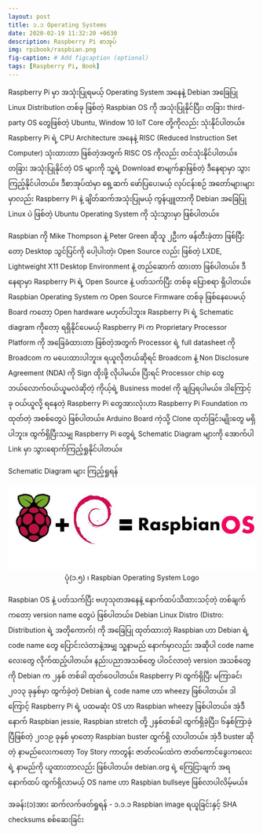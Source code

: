 ```yaml
---
layout: post
title: ၁.၁ Operating Systems
date: 2020-02-19 11:32:20 +0630
description: Raspberry Pi စာအုပ်
img: rpibook/raspbian.png
fig-caption: # Add figcaption (optional)
tags: [Raspberry Pi, Book]
---
```

Raspberry Pi မှာ အသုံးပြုရမယ့် Operating System အနေနဲ့ Debian အခြေပြု Linux Distribution တစ်ခု ဖြစ်တဲ့ Raspbian OS ကို အသုံးပြုနိုင်ပြီး၊ တခြား third-party OS တွေဖြစ်တဲ့ Ubuntu, Window 10 IoT Core တို့ကိုလည်း သုံးနိုင်ပါတယ်။ Raspberry Pi ရဲ့ CPU Architecture အနေနဲ့ RISC (Reduced Instruction Set Computer) သုံးထားတာ ဖြစ်တဲ့အတွက် RISC OS ကိုလည်း တင်သုံးနိုင်ပါတယ်။ တခြား အသုံးပြုနိုင်တဲ့ OS များကို သူ့ရဲ့ Download စာမျက်နှာဖြစ်တဲ့ 
<a style="text-decoration:none" href="https://www.raspberrypi.org/downloads/">ဒီနေရာ</a>မှာ သွားကြည့်နိုင်ပါတယ်။ ဒီစာအုပ်ထဲမှာ ရှေ့ဆက် ဖော်ပြပေးမယ့် လုပ်ငန်းစဉ် အတော်များများမှာလည်း Raspberry Pi နဲ့ ချိတ်ဆက်အသုံးပြုမယ့် ကွန်ပျူတာကို Debian အခြေပြု Linux ပဲ ဖြစ်တဲ့ Ubuntu Operating System ကို သုံးသွားမှာ ဖြစ်ပါတယ်။

Raspbian ကို Mike Thompson နဲ့ Peter Green ဆိုသူ ၂ဦးက ဖန်တီးခဲ့တာ ဖြစ်ပြီးတော့ Desktop သွင်ပြင်ကို ပေါ့ပါးတဲ့၊ Open Source လည်း ဖြစ်တဲ့ LXDE, Lightweight X11 Desktop Environment နဲ့ တည်ဆောက် ထားတာ ဖြစ်ပါတယ်။ ဒီနေရာမှာ Raspberry Pi ရဲ့ Open Source နဲ့ ပတ်သက်ပြီး တစ်ခု ပြောစရာ ရှိပါတယ်။  Raspbian Operating System က Open Source Firmware တစ်ခု ဖြစ်နေပေမယ့် Board ကတော့ Open hardware မဟုတ်ပါဘူး။ Raspberry Pi ရဲ့ Schematic diagram ကိုတော့ ရရှိနိုင်ပေမယ့် Raspberry Pi က Proprietary Processor Platform ကို အခြေခံထားတာ ဖြစ်တဲ့အတွက် Processor ရဲ့ full datasheet ကို Broadcom က မပေးထားပါဘူး။ ရယူလိုတယ်ဆိုရင် Broadcom နဲ့ Non Disclosure Agreement (NDA) ကို Sign ထိုးဖို့ လိုပါမယ်။ ပြီးရင် Processor chip တွေ ဘယ်လောက်ဝယ်ယူမလဲဆိုတဲ့ ကိုယ့်ရဲ့ Business model ကို ချပြရပါမယ်။ ဒါကြောင့် ခု ဝယ်ယူလို့ ရနေတဲ့ Raspberry Pi တွေအားလုံးဟာ Raspberry Pi Foundation က ထုတ်တဲ့ အစစ်တွေပဲ ဖြစ်ပါတယ်။ Arduino Board ကဲ့သို့ Clone ထုတ်ခြင်းမျိုးတွေ မရှိပါဘူး။ ထွက်ရှိပြီးသမျှ Raspberry Pi တွေရဲ့ Schematic Diagram များကို အောက်ပါ Link မှာ သွားရောက်ကြည့်ရှုနိုင်ပါတယ်။

<a style="text-decoration:none" href="https://www.raspberrypi.org/documentation/hardware/raspberrypi ">Schematic Diagram များ ကြည့်ရှုရန်</a>

<p align="center">
<img src="/assets/img/rpibook/Raspbian-OS.jpeg">
<br>
<a>ပုံ(၁.၅) ၊ Raspbian Operating System Logo</a>
</p>

Raspbian OS နဲ့ ပတ်သက်ပြီး ဗဟုသုတအနေနဲ့ နောက်ထပ်သိထားသင့်တဲ့ တစ်ချက်ကတော့ version name တွေပဲ ဖြစ်ပါတယ်။ Debian Linux Distro (Distro: Distribution ရဲ့ အတိုကောက်) ကို အခြေပြု ထုတ်ထားတဲ့ Raspbian ဟာ Debian ရဲ့ code name တွေ ပြောင်းလဲတာနဲ့အမျှ သူ့နာမည် နောက်မှာလည်း အဆိုပါ code name လေးတွေ လိုက်ထည့်ပါတယ်။ နည်းပညာအသစ်တွေ ပါဝင်လာတဲ့ version အသစ်တွေကို Debian က ၂နှစ် တစ်ခါ ထုတ်ဝေပါတယ်။ Raspberry Pi ထွက်ရှိပြီး မကြာခင်၊ ၂၀၁၃ ခုနှစ်မှာ ထွက်ခဲ့တဲ့ Debian ရဲ့ code name ဟာ wheezy ဖြစ်ပါတယ်။ ဒါကြောင့် Raspberry Pi ရဲ့ ပထမဆုံး OS ဟာ Raspbian wheezy ဖြစ်ပါတယ်။ အဲ့ဒီနောက် Raspbian jessie, Raspbian stretch တို့ ၂နှစ်တစ်ခါ ထွက်ရှိခဲ့ပြီး၊ ၆နှစ်ကြာခဲ့ပြီဖြစ်တဲ့ ၂၀၁၉ ခုနှစ် မှာတော့ Raspbian buster ထွက်ရှိ လာပါတယ်။ အဲ့ဒီ buster ဆိုတဲ့ နာမည်လေးကတော့ Toy Story ကာတွန်း ဇာတ်လမ်းထဲက ဇာတ်ကောင်ခွေးကလေးရဲ့ နာမည်ကို ယူထားတာလည်း ဖြစ်ပါတယ်။ debian.org ရဲ့ ကြေငြာချက် အရ နောက်ထပ် ထွက်ရှိလာမယ့် OS name ဟာ Raspbian bullseye ဖြစ်လာပါလိမ့်မယ်။

အခန်း(၁)အား ဆက်လက်ဖတ်ရှုရန် - <a style="text-decoration:none" href="https://kogyikaunghtet.github.io/sha-check/">၁.၁.၁ Raspbian image ရယူခြင်းနှင့် SHA checksums စစ်ဆေးခြင်း</a>
